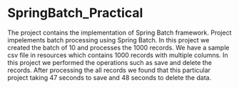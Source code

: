 # SpringBatch_Practical
The project contains the implementation of Spring Batch framework.
Project impelements batch processing using Spring Batch.
In this project we created the batch of 10 and processes the 1000 records.
We have a sample csv file in resources which contains 1000 records with multiple columns.
In this project we performed the operations such as save and delete the records.
After processing the all records we found that this particular project taking 47 seconds to save and 48 seconds to delete the data.
